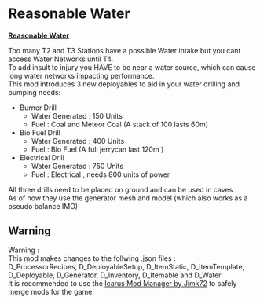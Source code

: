 # Reasonable Water
[**Reasonable Water**]( https://shorturl.at/hntX7 )

Too many T2 and T3 Stations have a possible Water intake but you cant access Water Networks until T4.<br>
To add insult to injury you HAVE to be near a water source, which can cause long water networks impacting performance.<br>
This mod introduces 3 new deployables to aid in your water drilling and pumping needs:<br>
- Burner Drill
  - Water Generated : 150 Units
  - Fuel : Coal and Meteor Coal (A stack of 100 lasts 60m)
- Bio Fuel Drill
  - Water Generated : 400 Units
  - Fuel : Bio Fuel (A full jerrycan last 120m )
- Electrical Drill
  - Water Generated : 750 Units
  - Fuel : Electrical , needs 800 units of power
 
All three drills need to be placed on ground and can be used in caves <br>
As of now they use the generator mesh and model (which also works as a pseudo balance IMO)<br>



## Warning
 Warning :<br>
This mod makes changes to the follwing .json files :<br> D_ProcessorRecipes, D_DeployableSetup, D_ItemStatic, D_ItemTemplate, D_Deployable, D_Generator, D_Inventory, D_Itemable and D_Water<br>
It is recommended to use the [Icarus Mod Manager by Jimk72](https://github.com/Jimk72/Icarus_Software/raw/main/IcarusModManager_1_6_7_Full.zip) to safely merge mods for the game.
